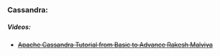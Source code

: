 ### Cassandra:

##### Videos:
- [~~Apache Cassandra Tutorial from Basic to Advance Rakesh Malviya~~](https://www.youtube.com/watch?v=TlB50JR2UUY&list=PLiLpmqwkwkCtUtXioKVyB0jpcxro0qQAh)  

